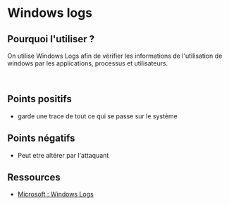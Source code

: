 # Windows logs

## Pourquoi l'utiliser ? 

On utilise Windows Logs afin de vérifier les informations de l'utilisation de windows par les applications, processus et utilisateurs.

<br>

## Points positifs

- garde une trace de tout ce qui se passe sur le système

## Points négatifs

- Peut etre altérer par l'attaquant

## Ressources

- <a href="https://docs.microsoft.com/fr-fr/windows/deployment/upgrade/log-files"> Microsoft : Windows Logs </a>